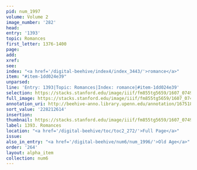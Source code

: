 ```yaml
---
pid: num_1997
volume: Volume 2
image_number: '282'
head:
entry: '1393'
topic: Romances
first_letter: 1376-1400
page:
add:
xref:
see:
index: "<a href='/digital-beehive/index4/index_3443/'>romance</a>"
item: "#item-1dd024e39"
unparsed:
line: 'Entry: 1393|Topic: Romances|Index: romance|#item-1dd024e39'
selection: https://stacks.stanford.edu/image/iiif/fm855tg5659/1607_0749/867,2614,2899,461/full/0/default.jpg
full_image: https://stacks.stanford.edu/image/iiif/fm855tg5659/1607_0749/full/full/0/default.jpg
annotation_uri: http://beehive-anno.library.upenn.edu/annotation/1675189197866
sort_value: '228212614'
insertion:
thumbnail: https://stacks.stanford.edu/image/iiif/fm855tg5659/1607_0749/867,2614,600,180/250,/0/default.jpg
label: 1393. Romances
location: "<a href='/digital-beehive/toc/toc2_272/'>Full Page</a>"
issue:
also_in_entry: "<a href='/digital-beehive/num6/num_1996/'>Old Age</a>"
order: '264'
layout: alpha_item
collection: num6
---
```

